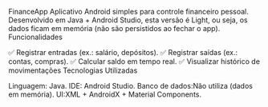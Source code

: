 FinanceApp
Aplicativo Android simples para controle financeiro pessoal. Desenvolvido em Java + Android Studio, esta versão é Light, ou seja, os dados ficam em memória (não são persistidos ao fechar o app).
Funcionalidades

✅ Registrar entradas (ex.: salário, depósitos).
✅ Registrar saídas (ex.: contas, compras).
✅ Calcular saldo em tempo real.
✅ Visualizar histórico de movimentações
Tecnologias Utilizadas

Linguagem: Java.
IDE: Android Studio.
Banco de dados:Não utiliza (dados em memória).
UI:XML + AndroidX + Material Components.
